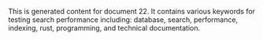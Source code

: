 This is generated content for document 22. It contains various keywords for testing search performance including: database, search, performance, indexing, rust, programming, and technical documentation.